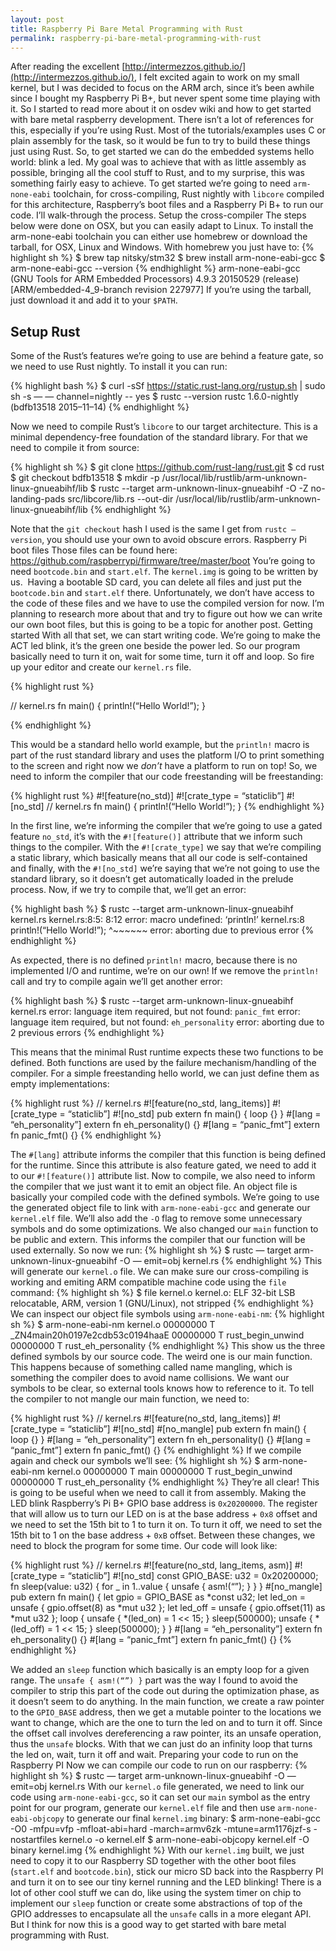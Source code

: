 ```yaml
---
layout: post
title: Raspberry Pi Bare Metal Programming with Rust
permalink: raspberry-pi-bare-metal-programming-with-rust
---
```


After reading the excellent [http://intermezzos.github.io/](http://intermezzos.github.io/), I felt excited again to work on my small kernel, but I was decided to focus on the ARM arch, since it’s been awhile since I bought my Raspberry Pi B+, but never spent some time playing with it. So I started to read more about it on osdev wiki and how to get started with bare metal raspberry development. There isn’t a lot of references for this, especially if you’re using Rust. Most of the tutorials/examples uses C or plain assembly for the task, so it would be fun to try to build these things just using Rust.
So, to get started we can do the embedded systems hello world: blink a led. My goal was to achieve that with as little assembly as possible, bringing all the cool stuff to Rust, and to my surprise, this was something fairly easy to achieve. To get started we’re going to need `arm-none-eabi` toolchain, for cross-compiling, Rust nightly with `libcore` compiled for this architecture, Raspberry’s boot files and a Raspberry Pi B+ to run our code. I’ll walk-through the process.
Setup the cross-compiler
The steps below were done on OSX, but you can easily adapt to Linux. To install the arm-none-eabi toolchain you can either use homebrew or download the tarball, for OSX, Linux and Windows.
With homebrew you just have to:
{% highlight sh %}
$ brew tap nitsky/stm32
$ brew install arm-none-eabi-gcc
$ arm-none-eabi-gcc --version
{% endhighlight %}
arm-none-eabi-gcc (GNU Tools for ARM Embedded Processors) 4.9.3 20150529 (release) [ARM/embedded-4_9-branch revision 227977]
If you’re using the tarball, just download it and add it to your `$PATH`.

## Setup Rust

Some of the Rust’s features we’re going to use are behind a feature gate, so we need to use Rust nightly. To install it you can run:

{% highlight bash %}
$ curl -sSf https://static.rust-lang.org/rustup.sh | sudo sh -s — — channel=nightly -- yes
$ rustc --version
rustc 1.6.0-nightly (bdfb13518 2015–11–14)
{% endhighlight %}


Now we need to compile Rust’s `libcore` to our target architecture. This is a minimal dependency-free foundation of the standard library. For that we need to compile it from source:

{% highlight sh %}
$ git clone https://github.com/rust-lang/rust.git
$ cd rust
$ git checkout bdfb13518
$ mkdir -p /usr/local/lib/rustlib/arm-unknown-linux-gnueabihf/lib
$ rustc --target arm-unknown-linux-gnueabihf -O -Z no-landing-pads src/libcore/lib.rs --out-dir /usr/local/lib/rustlib/arm-unknown-linux-gnueabihf/lib
{% endhighlight %}

Note that the `git checkout` hash I used is the same I get from `rustc — version`, you should use your own to avoid obscure errors.
Raspberry Pi boot files
Those files can be found here: https://github.com/raspberrypi/firmware/tree/master/boot
You’re going to need `bootcode.bin` and `start.elf`. The `kernel.img` is going to be written by us. 
Having a bootable SD card, you can delete all files and just put the `bootcode.bin` and `start.elf` there. Unfortunately, we don’t have access to the code of these files and we have to use the compiled version for now. I’m planning to research more about that and try to figure out how we can write our own boot files, but this is going to be a topic for another post.
Getting started
With all that set, we can start writing code. We’re going to make the ACT led blink, it’s the green one beside the power led. So our program basically need to turn it on, wait for some time, turn it off and loop. So fire up your editor and create our `kernel.rs` file.

{% highlight rust %}

// kernel.rs
fn main() {
 println!(“Hello World!”);
}

{% endhighlight %}

This would be a standard hello world example, but the `println!` macro is part of the rust standard library and uses the platform I/O to print something to the screen and right now we _don’t_ have a platform to run on top! So, we need to inform the compiler that our code freestanding will be freestanding:

{% highlight rust %}
#![feature(no_std)]
#![crate_type = “staticlib”]
#![no_std]
// kernel.rs
fn main() {
 println!(“Hello World!”);
}
{% endhighlight %}

In the first line, we’re informing the compiler that we’re going to use a gated feature `no_std`, it’s with the `#![feature()]` attribute that we inform such things to the compiler. With the `#![crate_type]` we say that we’re compiling a static library, which basically means that all our code is self-contained and finally, with the `#![no_std]` we’re saying that we’re not going to use the standard library, so it doesn’t get automatically loaded in the prelude process. Now, if we try to compile that, we’ll get an error:


{% highlight bash %}
$ rustc --target arm-unknown-linux-gnueabihf kernel.rs
kernel.rs:8:5: 8:12 error: macro undefined: ‘println!’
kernel.rs:8 println!(“Hello World!”);
 ^~~~~~~
error: aborting due to previous error
{% endhighlight %}

As expected, there is no defined `println!` macro, because there is no implemented I/O and runtime, we’re on our own!
If we remove the `println!` call and try to compile again we’ll get another error:

{% highlight bash %}
$ rustc --target arm-unknown-linux-gnueabihf kernel.rs
error: language item required, but not found: `panic_fmt`
error: language item required, but not found: `eh_personality`
error: aborting due to 2 previous errors
{% endhighlight %}

This means that the minimal Rust runtime expects these two functions to be defined. Both functions are used by the failure mechanism/handling of the compiler. For a simple freestanding hello world, we can just define them as empty implementations:

{% highlight rust %}
// kernel.rs
#![feature(no_std, lang_items)]
#![crate_type = “staticlib”]
#![no_std]
pub extern fn main() {
 loop {}
}
#[lang = “eh_personality”]
extern fn eh_personality() {}
#[lang = “panic_fmt”]
extern fn panic_fmt() {}
{% endhighlight %}

The `#[lang]` attribute informs the compiler that this function is being defined for the runtime. Since this attribute is also feature gated, we need to add it to our `#![feature()]` attribute list. Now to compile, we also need to inform the compiler that we just want it to emit an object file. An object file is basically your compiled code with the defined symbols. We’re going to use the generated object file to link with `arm-none-eabi-gcc` and generate our `kernel.elf` file. We’ll also add the `-O` flag to remove some unnecessary symbols and do some optimizations.
We also changed our `main` function to be public and extern. This informs the compiler that our function will be used externally.
So now we run:
{% highlight sh %}
$ rustc — target arm-unknown-linux-gnueabihf -O — emit=obj kernel.rs
{% endhighlight %}
This will generate our `kernel.o` file. We can make sure our cross-compiling is working and emiting ARM compatible machine code using the `file` command:
{% highlight sh %}
$ file kernel.o
kernel.o: ELF 32-bit LSB relocatable, ARM, version 1 (GNU/Linux), not stripped
{% endhighlight %}
We can inspect our object file symbols using `arm-none-eabi-nm`:
{% highlight sh %}
$ arm-none-eabi-nm kernel.o
00000000 T _ZN4main20h0197e2cdb53c0194haaE
00000000 T rust_begin_unwind
00000000 T rust_eh_personality
{% endhighlight %}
This show us the three defined symbols by our source code. The weird one is our main function. This happens because of something called name mangling, which is something the compiler does to avoid name collisions. We want our symbols to be clear, so external tools knows how to reference to it. To tell the compiler to not mangle our main function, we need to:

{% highlight rust %}
// kernel.rs
#![feature(no_std, lang_items)]
#![crate_type = “staticlib”]
#![no_std]
#[no_mangle]
pub extern fn main() {
 loop {}
}
#[lang = “eh_personality”]
extern fn eh_personality() {}
#[lang = “panic_fmt”]
extern fn panic_fmt() {}
{% endhighlight %}
If we compile again and check our symbols we’ll see:
{% highlight sh %}
$ arm-none-eabi-nm kernel.o
00000000 T main
00000000 T rust_begin_unwind
00000000 T rust_eh_personality
{% endhighlight %}
They’re all clear! This is going to be useful when we need to call it from assembly.
Making the LED blink
Raspberry’s Pi B+ GPIO base address is `0x20200000`. The register that will allow us to turn our LED on is at the base address + `0x8` offset and we need to set the 15th bit to 1 to turn it on. To turn it off, we need to set the 15th bit to 1 on the base address + `0xB` offset. Between these changes, we need to block the program for some time. Our code will look like:

{% highlight rust %}
// kernel.rs
#![feature(no_std, lang_items, asm)]
#![crate_type = “staticlib”]
#![no_std]
const GPIO_BASE: u32 = 0x20200000;
fn sleep(value: u32) {
 for _ in 1..value {
 unsafe { asm!(“”); }
 }
}
#[no_mangle]
pub extern fn main() {
 let gpio = GPIO_BASE as *const u32;
 let led_on = unsafe { gpio.offset(8) as *mut u32 };
 let led_off = unsafe { gpio.offset(11) as *mut u32 };
loop {
 unsafe { *(led_on) = 1 << 15; }
 sleep(500000);
 unsafe { *(led_off) = 1 << 15; }
 sleep(500000);
 }
}
#[lang = “eh_personality”] extern fn eh_personality() {}
#[lang = “panic_fmt”] extern fn panic_fmt() {}
{% endhighlight %}

We added an `sleep` function which basically is an empty loop for a given range. The `unsafe { asm!(“”) }` part was the way I found to avoid the compiler to strip this part of the code out during the optimization phase, as it doesn’t seem to do anything. In the main function, we create a raw pointer to the `GPIO_BASE` address, then we get a mutable pointer to the locations we want to change, which are the one to turn the led on and to turn it off. Since the offset call involves dereferencing a raw pointer, its an unsafe operation, thus the `unsafe` blocks. With that we can just do an infinity loop that turns the led on, wait, turn it off and wait.
Preparing your code to run on the Raspberry PI
Now we can compile our code to run on our raspberry:
{% highlight sh %}
$ rustc — target arm-unknown-linux-gnueabihf -O — emit=obj kernel.rs
With our `kernel.o` file generated, we need to link our code using `arm-none-eabi-gcc`, so it can set our `main` symbol as the entry point for our program, generate our `kernel.elf` file and then use `arm-none-eabi-objcopy` to generate our final `kernel.img` binary:
$ arm-none-eabi-gcc -O0 -mfpu=vfp -mfloat-abi=hard -march=armv6zk -mtune=arm1176jzf-s -nostartfiles kernel.o -o kernel.elf
$ arm-none-eabi-objcopy kernel.elf -O binary kernel.img
{% endhighlight %}
With our `kernel.img` built, we just need to copy it to our Raspberry SD together with the other boot files (`start.elf` and `bootcode.bin`), stick our micro SD back into the Raspberry PI and turn it on to see our tiny kernel running and the LED blinking!
There is a lot of other cool stuff we can do, like using the system timer on chip to implement our `sleep` function or create some abstractions of top of the GPIO addresses to encapsulate all the `unsafe` calls in a more elegant API. But I think for now this is a good way to get started with bare metal programming with Rust.
